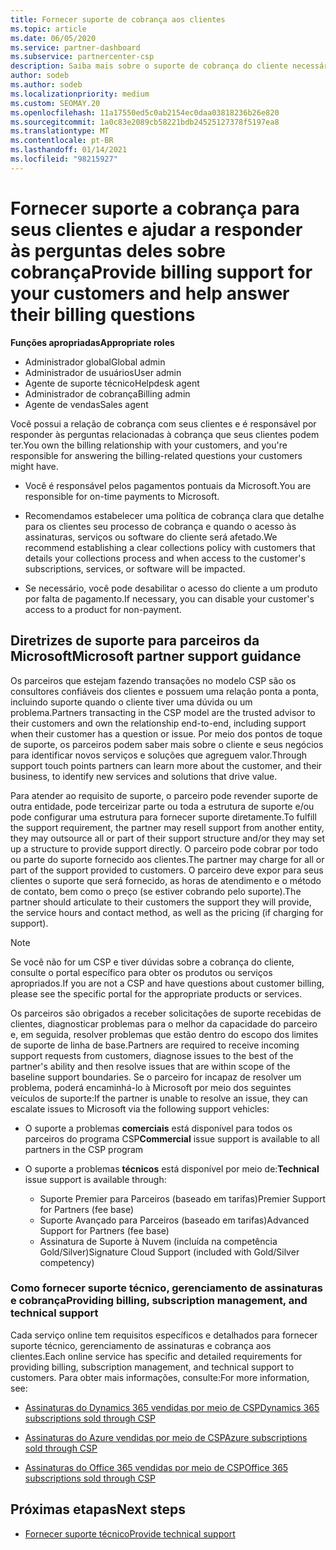 ```yaml
---
title: Fornecer suporte de cobrança aos clientes
ms.topic: article
ms.date: 06/05/2020
ms.service: partner-dashboard
ms.subservice: partnercenter-csp
description: Saiba mais sobre o suporte de cobrança do cliente necessário dos parceiros do programa CSP. Isso inclui a propriedade da relação de cobrança do cliente e a resposta a perguntas de cobrança.
author: sodeb
ms.author: sodeb
ms.localizationpriority: medium
ms.custom: SEOMAY.20
ms.openlocfilehash: 11a17550ed5c0ab2154ec0daa03818236b26e820
ms.sourcegitcommit: 1a0c83e2089cb58221bdb24525127378f5197ea8
ms.translationtype: MT
ms.contentlocale: pt-BR
ms.lasthandoff: 01/14/2021
ms.locfileid: "98215927"
---
```

# <a name="provide-billing-support-for-your-customers-and-help-answer-their-billing-questions"></a><span data-ttu-id="02a0c-104">Fornecer suporte a cobrança para seus clientes e ajudar a responder às perguntas deles sobre cobrança</span><span class="sxs-lookup"><span data-stu-id="02a0c-104">Provide billing support for your customers and help answer their billing questions</span></span>


<span data-ttu-id="02a0c-105">**Funções apropriadas**</span><span class="sxs-lookup"><span data-stu-id="02a0c-105">**Appropriate roles**</span></span>

- <span data-ttu-id="02a0c-106">Administrador global</span><span class="sxs-lookup"><span data-stu-id="02a0c-106">Global admin</span></span>
- <span data-ttu-id="02a0c-107">Administrador de usuários</span><span class="sxs-lookup"><span data-stu-id="02a0c-107">User admin</span></span>
- <span data-ttu-id="02a0c-108">Agente de suporte técnico</span><span class="sxs-lookup"><span data-stu-id="02a0c-108">Helpdesk agent</span></span>
- <span data-ttu-id="02a0c-109">Administrador de cobrança</span><span class="sxs-lookup"><span data-stu-id="02a0c-109">Billing admin</span></span>
- <span data-ttu-id="02a0c-110">Agente de vendas</span><span class="sxs-lookup"><span data-stu-id="02a0c-110">Sales agent</span></span>

<span data-ttu-id="02a0c-111">Você possui a relação de cobrança com seus clientes e é responsável por responder às perguntas relacionadas à cobrança que seus clientes podem ter.</span><span class="sxs-lookup"><span data-stu-id="02a0c-111">You own the billing relationship with your customers, and you're responsible for answering the billing-related questions your customers might have.</span></span>

- <span data-ttu-id="02a0c-112">Você é responsável pelos pagamentos pontuais da Microsoft.</span><span class="sxs-lookup"><span data-stu-id="02a0c-112">You are responsible for on-time payments to Microsoft.</span></span>

- <span data-ttu-id="02a0c-113">Recomendamos estabelecer uma política de cobrança clara que detalhe para os clientes seu processo de cobrança e quando o acesso às assinaturas, serviços ou software do cliente será afetado.</span><span class="sxs-lookup"><span data-stu-id="02a0c-113">We recommend establishing a clear collections policy with customers that details your collections process and when access to the customer's subscriptions, services, or software will be impacted.</span></span>

- <span data-ttu-id="02a0c-114">Se necessário, você pode desabilitar o acesso do cliente a um produto por falta de pagamento.</span><span class="sxs-lookup"><span data-stu-id="02a0c-114">If necessary, you can disable your customer's access to a product for non-payment.</span></span>

## <a name="microsoft-partner-support-guidance"></a><span data-ttu-id="02a0c-115">Diretrizes de suporte para parceiros da Microsoft</span><span class="sxs-lookup"><span data-stu-id="02a0c-115">Microsoft partner support guidance</span></span>

<span data-ttu-id="02a0c-116">Os parceiros que estejam fazendo transações no modelo CSP são os consultores confiáveis dos clientes e possuem uma relação ponta a ponta, incluindo suporte quando o cliente tiver uma dúvida ou um problema.</span><span class="sxs-lookup"><span data-stu-id="02a0c-116">Partners transacting in the CSP model are the trusted advisor to their customers and own the relationship end-to-end, including support when their customer has a question or issue.</span></span> <span data-ttu-id="02a0c-117">Por meio dos pontos de toque de suporte, os parceiros podem saber mais sobre o cliente e seus negócios para identificar novos serviços e soluções que agreguem valor.</span><span class="sxs-lookup"><span data-stu-id="02a0c-117">Through support touch points partners can learn more about the customer, and their business, to identify new services and solutions that drive value.</span></span>

<span data-ttu-id="02a0c-118">Para atender ao requisito de suporte, o parceiro pode revender suporte de outra entidade, pode terceirizar parte ou toda a estrutura de suporte e/ou pode configurar uma estrutura para fornecer suporte diretamente.</span><span class="sxs-lookup"><span data-stu-id="02a0c-118">To fulfill the support requirement, the partner may resell support from another entity, they may outsource all or part of their support structure and/or they may set up a structure to provide support directly.</span></span>  <span data-ttu-id="02a0c-119">O parceiro pode cobrar por todo ou parte do suporte fornecido aos clientes.</span><span class="sxs-lookup"><span data-stu-id="02a0c-119">The partner may charge for all or part of the support provided to customers.</span></span> <span data-ttu-id="02a0c-120">O parceiro deve expor para seus clientes o suporte que será fornecido, as horas de atendimento e o método de contato, bem como o preço (se estiver cobrando pelo suporte).</span><span class="sxs-lookup"><span data-stu-id="02a0c-120">The partner should articulate to their customers the support they will provide, the service hours and contact method, as well as the pricing (if charging for support).</span></span> 

>[!Note]
><span data-ttu-id="02a0c-121">Se você não for um CSP e tiver dúvidas sobre a cobrança do cliente, consulte o portal específico para obter os produtos ou serviços apropriados.</span><span class="sxs-lookup"><span data-stu-id="02a0c-121">If you are not a CSP and have questions about customer billing, please see the specific portal for the appropriate products or services.</span></span>

<span data-ttu-id="02a0c-122">Os parceiros são obrigados a receber solicitações de suporte recebidas de clientes, diagnosticar problemas para o melhor da capacidade do parceiro e, em seguida, resolver problemas que estão dentro do escopo dos limites de suporte de linha de base.</span><span class="sxs-lookup"><span data-stu-id="02a0c-122">Partners are required to receive incoming support requests from customers, diagnose issues to the best of the partner's ability and then resolve issues that are within scope of the baseline support boundaries.</span></span> <span data-ttu-id="02a0c-123">Se o parceiro for incapaz de resolver um problema, poderá encaminhá-lo à Microsoft por meio dos seguintes veículos de suporte:</span><span class="sxs-lookup"><span data-stu-id="02a0c-123">If the partner is unable to resolve an issue, they can escalate issues to Microsoft via the following support vehicles:</span></span>

- <span data-ttu-id="02a0c-124">O suporte a problemas **comerciais** está disponível para todos os parceiros do programa CSP</span><span class="sxs-lookup"><span data-stu-id="02a0c-124">**Commercial** issue support is available to all partners in the CSP program</span></span>

- <span data-ttu-id="02a0c-125">O suporte a problemas **técnicos** está disponível por meio de:</span><span class="sxs-lookup"><span data-stu-id="02a0c-125">**Technical** issue support is available through:</span></span>

  - <span data-ttu-id="02a0c-126">Suporte Premier para Parceiros (baseado em tarifas)</span><span class="sxs-lookup"><span data-stu-id="02a0c-126">Premier Support for Partners (fee base)</span></span>
  - <span data-ttu-id="02a0c-127">Suporte Avançado para Parceiros (baseado em tarifas)</span><span class="sxs-lookup"><span data-stu-id="02a0c-127">Advanced Support for Partners (fee base)</span></span>
  - <span data-ttu-id="02a0c-128">Assinatura de Suporte à Nuvem (incluída na competência Gold/Silver)</span><span class="sxs-lookup"><span data-stu-id="02a0c-128">Signature Cloud Support (included with Gold/Silver competency)</span></span>

### <a name="providing-billing-subscription-management-and-technical-support"></a><span data-ttu-id="02a0c-129">Como fornecer suporte técnico, gerenciamento de assinaturas e cobrança</span><span class="sxs-lookup"><span data-stu-id="02a0c-129">Providing billing, subscription management, and technical support</span></span> 

<span data-ttu-id="02a0c-130">Cada serviço online tem requisitos específicos e detalhados para fornecer suporte técnico, gerenciamento de assinaturas e cobrança aos clientes.</span><span class="sxs-lookup"><span data-stu-id="02a0c-130">Each online service has specific and detailed requirements for providing billing, subscription management, and technical support to customers.</span></span> <span data-ttu-id="02a0c-131">Para obter mais informações, consulte:</span><span class="sxs-lookup"><span data-stu-id="02a0c-131">For more information, see:</span></span>

- [<span data-ttu-id="02a0c-132">Assinaturas do Dynamics 365 vendidas por meio de CSP</span><span class="sxs-lookup"><span data-stu-id="02a0c-132">Dynamics 365 subscriptions sold through CSP</span></span>](https://www.microsoftpartnercommunity.com/t5/CSP/Microsoft-Partner-Support-Guidance/m-p/5262#M30)

- [<span data-ttu-id="02a0c-133">Assinaturas do Azure vendidas por meio de CSP</span><span class="sxs-lookup"><span data-stu-id="02a0c-133">Azure subscriptions sold through CSP</span></span>](https://www.microsoftpartnercommunity.com/t5/CSP/Microsoft-Partner-Support-Guidance/m-p/5263#M31)

- [<span data-ttu-id="02a0c-134">Assinaturas do Office 365 vendidas por meio de CSP</span><span class="sxs-lookup"><span data-stu-id="02a0c-134">Office 365 subscriptions sold through CSP</span></span>](https://www.microsoftpartnercommunity.com/t5/CSP/Microsoft-Partner-Support-Guidance/m-p/5264#M32)
 
## <a name="next-steps"></a><span data-ttu-id="02a0c-135">Próximas etapas</span><span class="sxs-lookup"><span data-stu-id="02a0c-135">Next steps</span></span>

- [<span data-ttu-id="02a0c-136">Fornecer suporte técnico</span><span class="sxs-lookup"><span data-stu-id="02a0c-136">Provide technical support</span></span>](provide-technical-support.md)